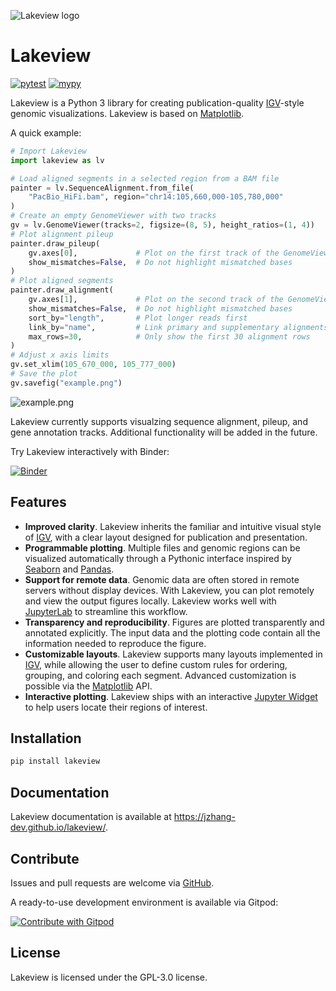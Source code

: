 ![Lakeview logo](https://jzhang-dev.github.io/lakeview/_images/logo.svg)

# Lakeview

[![pytest](https://github.com/jzhang-dev/lakeview/actions/workflows/run_pytest.yml/badge.svg)](https://github.com/jzhang-dev/lakeview/actions/workflows/run_pytest.yml)
[![mypy](https://github.com/jzhang-dev/lakeview/actions/workflows/type_check_with_mypy.yml/badge.svg)](https://github.com/jzhang-dev/lakeview/actions/workflows/type_check_with_mypy.yml)

Lakeview is a Python 3 library for creating publication-quality [IGV](https://software.broadinstitute.org/software/igv/)-style genomic visualizations. Lakeview is based on [Matplotlib](https://matplotlib.org/). 

A quick example:

```py
# Import Lakeview
import lakeview as lv

# Load aligned segments in a selected region from a BAM file
painter = lv.SequenceAlignment.from_file(
    "PacBio_HiFi.bam", region="chr14:105,660,000-105,780,000"
)
# Create an empty GenomeViewer with two tracks
gv = lv.GenomeViewer(tracks=2, figsize=(8, 5), height_ratios=(1, 4))
# Plot alignment pileup
painter.draw_pileup(
    gv.axes[0],             # Plot on the first track of the GenomeViewer
    show_mismatches=False,  # Do not highlight mismatched bases
)
# Plot aligned segments
painter.draw_alignment(
    gv.axes[1],             # Plot on the second track of the GenomeViewer
    show_mismatches=False,  # Do not highlight mismatched bases
    sort_by="length",       # Plot longer reads first
    link_by="name",         # Link primary and supplementary alignments of the same read
    max_rows=30,            # Only show the first 30 alignment rows
)
# Adjust x axis limits
gv.set_xlim(105_670_000, 105_777_000)
# Save the plot
gv.savefig("example.png")
```

![example.png](https://jzhang-dev.github.io/lakeview/_images/readme_demo.png)

Lakeview currently supports visualzing sequence alignment, pileup, and gene annotation tracks. Additional functionality will be added in the future. 

Try Lakeview interactively with Binder:

[![Binder](https://mybinder.org/badge_logo.svg)](https://mybinder.org/v2/gh/jzhang-dev/lakeview/HEAD?labpath=docs%2Ftutorials%2Fquick_start.ipynb)
 

## Features

- **Improved clarity**. Lakeview inherits the familiar and intuitive visual style of [IGV](https://software.broadinstitute.org/software/igv/), with a clear layout designed for publication and presentation. 
- **Programmable plotting**. Multiple files and genomic regions can be visualized automatically through a Pythonic interface inspired by [Seaborn](https://seaborn.pydata.org/) and [Pandas](https://pandas.pydata.org/).
- **Support for remote data**. Genomic data are often stored in remote servers without display devices. With Lakeview, you can plot remotely and view the output figures locally. Lakeview works well with [JupyterLab](https://jupyterlab.readthedocs.io/en/stable/) to streamline this workflow. 
- **Transparency and reproducibility**. Figures are plotted transparently and annotated explicitly. The input data and the plotting code contain all the information needed to reproduce the figure. 
- **Customizable layouts**. Lakeview supports many layouts implemented in [IGV](https://software.broadinstitute.org/software/igv/), while allowing the user to define custom rules for ordering, grouping, and coloring each segment. Advanced customization is possible via the [Matplotlib](https://matplotlib.org/) API.
- **Interactive plotting**. Lakeview ships with an interactive [Jupyter Widget](https://ipywidgets.readthedocs.io/en/stable/) to help users locate their regions of interest.

## Installation

```sh
pip install lakeview
```

## Documentation

Lakeview documentation is available at https://jzhang-dev.github.io/lakeview/.

## Contribute

Issues and pull requests are welcome via [GitHub](https://github.com/jzhang-dev/lakeview/).

A ready-to-use development environment is available via Gitpod:

[![Contribute with Gitpod](https://img.shields.io/badge/Contribute%20with-Gitpod-908a85?logo=gitpod)](https://gitpod.io/#https://github.com/jzhang-dev/lakeview)

## License

Lakeview is licensed under the GPL-3.0 license. 

